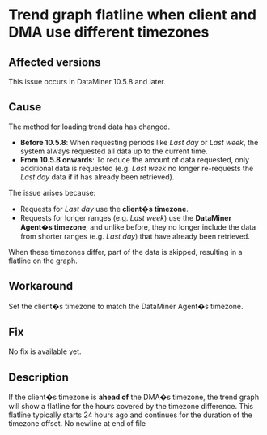 ﻿---
uid: KI_Trend_flatline_different_timezones
---

# Trend graph flatline when client and DMA use different timezones

## Affected versions

This issue occurs in DataMiner 10.5.8 and later.

## Cause

The method for loading trend data has changed.  
- **Before 10.5.8**: When requesting periods like *Last day* or *Last week*, the system always requested all data up to the current time.  
- **From 10.5.8 onwards**: To reduce the amount of data requested, only additional data is requested (e.g. *Last week* no longer re-requests the *Last day* data if it has already been retrieved).  

The issue arises because:  
- Requests for *Last day* use the **client�s timezone**.  
- Requests for longer ranges (e.g. *Last week*) use the **DataMiner Agent�s timezone**, and unlike before, they no longer include the data from shorter ranges (e.g. *Last day*) that have already been retrieved.

When these timezones differ, part of the data is skipped, resulting in a flatline on the graph.

## Workaround

Set the client�s timezone to match the DataMiner Agent�s timezone.

## Fix

No fix is available yet.

## Description

If the client�s timezone is **ahead of** the DMA�s timezone, the trend graph will show a flatline for the hours covered by the timezone difference. This flatline typically starts 24 hours ago and continues for the duration of the timezone offset.
No newline at end of file
